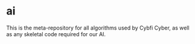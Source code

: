 # ai
This is the meta-repository for all algorithms used by Cybfi Cyber, as well as any skeletal code required for our AI.
